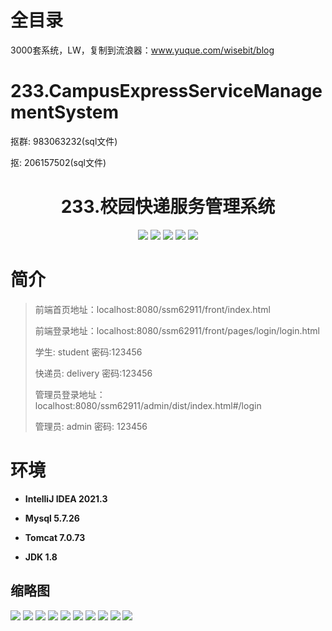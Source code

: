 # 全目录

3000套系统，LW，复制到流浪器：www.yuque.com/wisebit/blog

# 233.CampusExpressServiceManagementSystem

<p>抠群: 983063232(sql文件)</p>
<p>抠: 206157502(sql文件)</p>

<p><h1 align="center">233.校园快递服务管理系统</h1></p>


<p align="center">
	<img src="https://img.shields.io/badge/jdk-1.8-orange.svg"/>
    <img src="https://img.shields.io/badge/spring-5.x-lightgrey.svg"/>
    <img src="https://img.shields.io/badge/springmvc-5.x-lightgrey.svg"/>
    <img src="https://img.shields.io/badge/mybatis-5.x-yellow.svg"/>
    <img src="https://img.shields.io/badge/vue-3.x-blue.svg"/>
</p>

# 简介
>
> 
>
> 前端首页地址：localhost:8080/ssm62911/front/index.html
>
> 前端登录地址：localhost:8080/ssm62911/front/pages/login/login.html
>
> 学生: student  密码:123456
>
> 快递员: delivery  密码:123456
>
> 管理员登录地址：localhost:8080/ssm62911/admin/dist/index.html#/login
> 
> 管理员: admin   密码: 123456
>

>

# 环境

- <b>IntelliJ IDEA 2021.3</b>

- <b>Mysql 5.7.26</b>

- <b>Tomcat 7.0.73</b>

- <b>JDK 1.8</b>




## 缩略图

![](https://bitwise.oss-cn-heyuan.aliyuncs.com/2024/9/10/2ee8a9e7-977f-4edd-a2f2-55d991322a4d.png)
![](https://bitwise.oss-cn-heyuan.aliyuncs.com/2024/9/10/2dc727eb-4483-471d-a9e9-2fae32ed46b3.png)
![](https://bitwise.oss-cn-heyuan.aliyuncs.com/2024/9/10/507e63b4-41c5-48e7-b224-81ffddcbf208.png)
![](https://bitwise.oss-cn-heyuan.aliyuncs.com/2024/9/10/25466612-dc09-40da-bf8f-ff6a6df801d6.png)
![](https://bitwise.oss-cn-heyuan.aliyuncs.com/2024/9/10/43f80c01-fc1e-4af2-b0c6-d52499397dca.png)
![](https://bitwise.oss-cn-heyuan.aliyuncs.com/2024/9/10/ddab0f86-c6d6-4d07-bac2-383caaf1bf9c.png)
![](https://bitwise.oss-cn-heyuan.aliyuncs.com/2024/9/10/251e25d2-1ebc-496d-be68-cb7b50b7c518.png)
![](https://bitwise.oss-cn-heyuan.aliyuncs.com/2024/9/10/99691919-51b1-47d2-b30b-479439cc436f.png)
![](https://bitwise.oss-cn-heyuan.aliyuncs.com/2024/9/10/95df87a4-dbd8-48c6-a1ff-c9d285e9cfe4.png)
![](https://bitwise.oss-cn-heyuan.aliyuncs.com/2024/9/10/76534491-2039-48c5-823c-09688c1ac25a.png)




